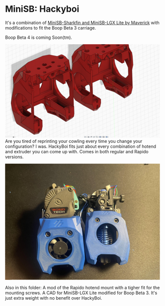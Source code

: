 # MiniSB: Hackyboi
It's a combination of [MiniSB-Sharkfin and MiniSB-LGX Lite by Maverick](https://github.com/VoronDesign/VoronUsers/tree/master/printer_mods/Maverick) with modifications to fit the Boop Beta 3 carriage.  

Boop Beta 4 is coming Soon(tm). 

![CAD Screenshot](Images/MiniSB_HackyBoi.png?raw=true "Hackyboi screenshot from CAD")
Are you tired of reprinting your cowling every time you change your configuration? I was. 
HackyBoi fits just about every combination of hotend and extruder you can come up with.
Comes in both regular and Rapido versions. 

![Hackyboi Regular and Rapido](Images/HackyBoi_Family.jpg?raw=true "Hackyboi with extruders attached")

Also in this folder: 
A mod of the Rapido hotend mount with a tigher fit for the mounting screws.
A CAD for MiniSB-LGX Lite modified for Boop Beta 3. It's just extra weight with no benefit over HackyBoi. 
